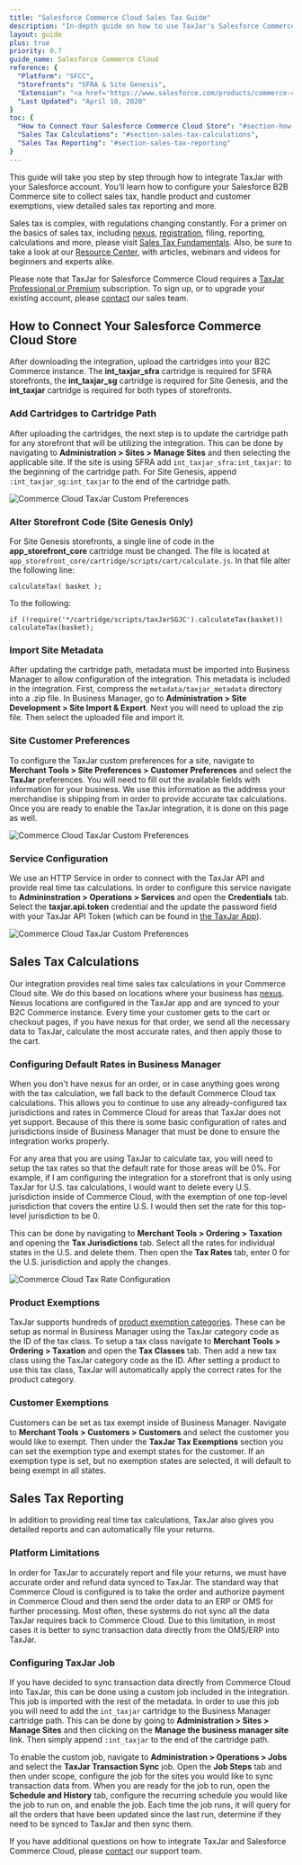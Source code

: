```yaml
---
title: "Salesforce Commerce Cloud Sales Tax Guide"
description: "In-depth guide on how to use TaxJar's Salesforce Commerce Cloud (B2C Commerce) integration."
layout: guide
plus: true
priority: 0.7
guide_name: Salesforce Commerce Cloud
reference: {
  "Platform": "SFCC",
  "Storefronts": "SFRA & Site Genesis",
  "Extension": "<a href='https://www.salesforce.com/products/commerce-cloud/partner-marketplace/partners/taxjar/'>Salesforce Marketplace</a>",
  "Last Updated": "April 10, 2020"
}
toc: {
  "How to Connect Your Salesforce Commerce Cloud Store": "#section-how-to-connect-your-salesforce-commerce-cloud-store",
  "Sales Tax Calculations": "#section-sales-tax-calculations",
  "Sales Tax Reporting": "#section-sales-tax-reporting"
}
---
```


This guide will take you step by step through how to integrate TaxJar with your Salesforce account. You’ll learn how to configure your Salesforce B2B Commerce site to collect sales tax, handle product and customer exemptions, view detailed sales tax reporting and more.

Sales tax is complex, with regulations changing constantly. For a primer on the basics of sales tax, including [nexus](https://www.taxjar.com/resources/sales-tax/nexus), [registration](https://www.taxjar.com/resources/sales-tax/registration), filing, reporting, calculations and more, please visit [Sales Tax Fundamentals](https://www.taxjar.com/resources/sales-tax). Also, be sure to take a look at our [Resource Center](https://www.taxjar.com/resources/), with articles, webinars and videos for beginners and experts alike.

Please note that TaxJar for Salesforce Commerce Cloud requires a [TaxJar Professional or Premium](https://www.taxjar.com/how-it-works/) subscription. To sign up, or to upgrade your existing account, please [contact](https://www.taxjar.com/contact/) our sales team.

## How to Connect Your Salesforce Commerce Cloud Store

After downloading the integration, upload the cartridges into your B2C Commerce instance. The **int_taxjar_sfra** cartridge is required for SFRA storefronts, the **int_taxjar_sg** cartridge is required for Site Genesis, and the **int_taxjar** cartridge is required for both types of storefronts.

### Add Cartridges to Cartridge Path

After uploading the cartridges, the next step is to update the cartridge path for any storefront that will be utilizing the integration. This can be done by navigating to **Administration > Sites > Manage Sites** and then selecting the applicable site. If the site is using SFRA add `int_taxjar_sfra:int_taxjar:` to the beginning of the cartridge path. For Site Genesis, append `:int_taxjar_sg:int_taxjar` to the end of the cartridge path.

<img src="/images/guides/integrations/sfcc/sfra-cartridge-path.png" alt="Commerce Cloud TaxJar Custom Preferences"/>

### Alter Storefront Code (Site Genesis Only)

For Site Genesis storefronts, a single line of code in the **app_storefront_core** cartridge must be changed. The file is located at `app_storefront_core/cartridge/scripts/cart/calculate.js`. In that file alter the following line:

`calculateTax( basket );`

To the following:

`if (!require('*/cartridge/scripts/taxJarSGJC').calculateTax(basket)) calculateTax(basket);`

### Import Site Metadata

After updating the cartridge path, metadata must be imported into Business Manager to allow configuration of the integration. This metadata is included in the integration. First, compress the `metadata/taxjar_metadata` directory into a .zip file. In Business Manager, go to **Administration > Site Development > Site Import & Export**. Next you will need to upload the zip file. Then select the uploaded file and import it.

### Site Customer Preferences

To configure the TaxJar custom preferences for a site, navigate to **Merchant Tools > Site Preferences > Customer Preferences** and select the **TaxJar** preferences. You will need to fill out the available fields with information for your business. We use this information as the address your merchandise is shipping from in order to provide accurate tax calculations. Once you are ready to enable the TaxJar integration, it is done on this page as well.

<img src="/images/guides/integrations/sfcc/commerce-cloud-taxjar-custom-preferences.png" alt="Commerce Cloud TaxJar Custom Preferences"/>

### Service Configuration

We use an HTTP Service in order to connect with the TaxJar API and provide real time tax calculations. In order to configure this service navigate to **Admininstration > Operations > Services** and open the **Credentials** tab. Select the **taxjar.api.token** credential and the update the password field with your TaxJar API Token (which can be found in [the TaxJar App](https://app.taxjar.com/account#api-access)).

<img src="/images/guides/integrations/sfcc/commerce-cloud-service-credential.png" alt="Commerce Cloud TaxJar Custom Preferences"/>

## Sales Tax Calculations

Our integration provides real time sales tax calculations in your Commerce Cloud site. We do this based on locations where your business has [nexus](https://blog.taxjar.com/sales-tax-nexus-definition/). Nexus locations are configured in the TaxJar app and are synced to your B2C Commerce instance. Every time your customer gets to the cart or checkout pages, if you have nexus for that order, we send all the necessary data to TaxJar, calculate the most accurate rates, and then apply those to the cart.

### Configuring Default Rates in Business Manager

When you don't have nexus for an order, or in case anything goes wrong with the tax calculation, we fall back to the default Commerce Cloud tax calculations. This allows you to continue to use any already-configured tax jurisdictions and rates in Commerce Cloud for areas that TaxJar does not yet support. Because of this there is some basic configuration of rates and jurisdictions inside of Business Manager that must be done to ensure the integration works properly.

For any area that you are using TaxJar to calculate tax, you will need to setup the tax rates so that the default rate for those areas will be 0%. For example, if I am configuring the integration for a storefront that is only using TaxJar for U.S. tax calculations, I would want to delete every U.S. jurisdiction inside of Commerce Cloud, with the exemption of one top-level jurisdiction that covers the entire U.S. I would then set the rate for this top-level jurisdiction to be 0.

This can be done by navigating to **Merchant Tools > Ordering > Taxation** and opening the **Tax Jurisdictions** tab. Select all the rates for individual states in the U.S. and delete them. Then open the **Tax Rates** tab, enter 0 for the U.S. jurisdiction and apply the changes.

<img src="/images/guides/integrations/sfcc/configure-default-tax-rates.png" alt="Commerce Cloud Tax Rate Configuration"/>

### Product Exemptions

TaxJar supports hundreds of [product exemption categories](https://developers.taxjar.com/api/reference/#get-list-tax-categories). These can be setup as normal in Business Manager using the TaxJar category code as the ID of the tax class. To setup a tax class navigate to **Merchant Tools > Ordering > Taxation** and open the **Tax Classes** tab. Then add a new tax class using the TaxJar category code as the ID. After setting a product to use this tax class, TaxJar will automatically apply the correct rates for the product category.

### Customer Exemptions

Customers can be set as tax exempt inside of Business Manager. Navigate to **Merchant Tools > Customers > Customers** and select the customer you would like to exempt. Then under the **TaxJar Tax Exemptions** section you can set the exemption type and exempt states for the customer. If an exemption type is set, but no exemption states are selected, it will default to being exempt in all states.

## Sales Tax Reporting

In addition to providing real time tax calculations, TaxJar also gives you detailed reports and can automatically file your returns.

### Platform Limitations

In order for TaxJar to accurately report and file your returns, we must have accurate order and refund data synced to TaxJar. The standard way that Commerce Cloud is configured is to take the order and authorize payment in Commerce Cloud and then send the order data to an ERP or OMS for further processing. Most often, these systems do not sync all the data TaxJar requires back to Commerce Cloud. Due to this limitation, in most cases it is better to sync transaction data directly from the OMS/ERP into TaxJar.

### Configuring TaxJar Job

If you have decided to sync transaction data directly from Commerce Cloud into TaxJar, this can be done using a custom job included in the integration. This job is imported with the rest of the metadata. In order to use this job you will need to add the `int_taxjar` cartridge to the Business Manager cartridge path. This can be done by going to **Administration > Sites > Manage Sites** and then clicking on the **Manage the business manager site** link. Then simply append `:int_taxjar` to the end of the cartridge path.

To enable the custom job, navigate to **Administration > Operations > Jobs** and select the **TaxJar Transaction Sync** job. Open the **Job Steps** tab and then under scope, configure the job for the sites you would like to sync transaction data from. When you are ready for the job to run, open the **Schedule and History** tab, configure the recurring schedule you would like the job to run on, and enable the job. Each time the job runs, it will query for all the orders that have been updated since the last run, determine if they need to be synced to TaxJar and then sync them.

If you have additional questions on how to integrate TaxJar and Salesforce Commerce Cloud, please [contact](https://www.taxjar.com/contact/) our support team.
